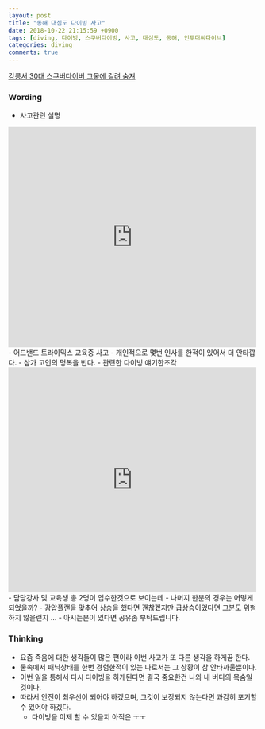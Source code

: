 ```yaml
---
layout: post
title: "동해 대심도 다이빙 사고"
date: 2018-10-22 21:15:59 +0900
tags: [diving, 다이빙, 스쿠버다이빙, 사고, 대심도, 동해, 인투더씨다이브]
categories: diving
comments: true
---
```

[강릉서 30대 스쿠버다이버 그물에 걸려 숨져](https://news.naver.com/main/read.nhn?mode=LSD&mid=sec&oid=003&aid=0008869433&sid1=001)  

### Wording
- 사고관련 설명
<iframe src="https://www.facebook.com/plugins/post.php?href=https%3A%2F%2Fwww.facebook.com%2Fhwangkun.oh%2Fposts%2F2006381046049300&width=500" width="500" height="444" style="border:none;overflow:hidden" scrolling="no" frameborder="0" allowTransparency="true" allow="encrypted-media"></iframe>
- 어드밴드 트라이믹스 교육중 사고
- 개인적으로 몇번 인사를 한적이 있어서 더 안타깝다.
- 삼가 고인의 명복을 빈다.
- 관련한 다이빙 얘기한조각
<iframe src="https://www.facebook.com/plugins/post.php?href=https%3A%2F%2Fwww.facebook.com%2Fpermalink.php%3Fstory_fbid%3D745018022499422%26id%3D100009736925139%26substory_index%3D1&width=500" width="500" height="454" style="border:none;overflow:hidden" scrolling="no" frameborder="0" allowTransparency="true" allow="encrypted-media"></iframe>
- 담당강사 및 교육생 총 2명이 입수한것으로 보이는데
- 나머지 한분의 경우는 어떻게 되었을까? 
- 감압플랜을 맞추어 상승을 했다면 괜찮겠지만 급상승이었다면 그분도 위험하지 않을런지 ... 
  - 아시는분이 있다면 공유좀 부탁드립니다.

### Thinking
- 요즘 죽음에 대한 생각들이 많은 편이라 이번 사고가 또 다른 생각을 하게끔 한다.
- 물속에서 패닉상태를 한번 경험한적이 있는 나로서는 그 상황이 참 안타까울뿐이다.
- 이번 일을 통해서 다시 다이빙을 하게된다면 결국 중요한건 나와 내 버디의 목숨일것이다. 
- 따라서 안전이 최우선이 되어야 하겠으며, 그것이 보장되지 않는다면 과감히 포기할 수 있어야 하겠다.
  - 다이빙을 이제 할 수 있을지 아직은 ㅜㅜ